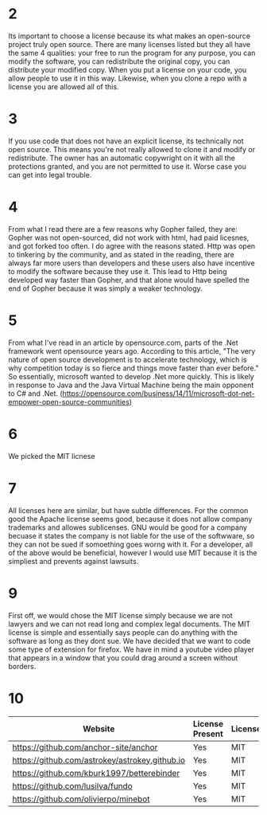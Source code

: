 # 2  
Its important to choose a license because its what makes an open-source project truly open source. There are many licenses listed but they all have the same 4 qualities: your free to run the program for any purpose, you can modify the software, you can redistribute the original copy, you can distribute your modified copy. When you put a license on your code, you allow people to use it in this way. Likewise, when you clone a repo with a license you are allowed all of this. 

# 3  
If you use code that does not have an explicit license, its technically not open source. This means you're not really allowed to clone it and modify or redistribute. The owner has an automatic copywright on it with all the protections granted, and you are not permitted to use it. Worse case you can get into legal trouble. 

# 4  
From what I read there are a few reasons why Gopher failed, they are: Gopher was not open-sourced, did not work with html, had paid licesnes, and got forked too often. I do agree with the reasons stated. Http was open to tinkering by the community, and as stated in the reading, there are always far more users than developers and these users also have incentive to modify the software because they use it. This lead to Http being developed way faster than Gopher, and that alone would have spelled the end of Gopher because it was simply a weaker technology. 

# 5  
From what I've read in an article by opensource.com, parts of the .Net framework went opensource years ago. According to this article, "The very nature of open source development is to accelerate technology, which is why competition today is so fierce and things move faster than ever before." So essentially, microsoft wanted to develop .Net more quickly. This is likely in response to Java and the Java Virtual Machine being the main opponent to C# and .Net.
(https://opensource.com/business/14/11/microsoft-dot-net-empower-open-source-communities)

# 6  
We picked the MIT licnese  

# 7
All licenses here are similar, but have subtle differences. For the common good the Apache license seems good, because it does not allow company trademarks and allowes sublicenses. GNU would be good for a company becuase it states the company is not liable for the use of the softwware, so they can not be sued if somoething goes worng with it. For a developer, all of the above would be beneficial, however I would use MIT because it is the simpliest and prevents against lawsuits. 

# 9  
First off, we would chose the MIT license simply because we are not lawyers and we can not read long and complex legal documents. The MIT license is simple and essentially says people can do anything with the software as long as they dont sue. We have decided that we want to code some type of extension for firefox. We have in mind a youtube video player that appears in a window that you could drag around a screen without borders.  

# 10  

Website | License Present | License
---------|:----------|:-------
https://github.com/anchor-site/anchor | Yes | MIT 
https://github.com/astrokey/astrokey.github.io | Yes | MIT
https://github.com/kburk1997/betterebinder | Yes | MIT
https://github.com/lusilva/fundo | Yes | MIT
https://github.com/olivierpo/minebot | Yes | MIT
